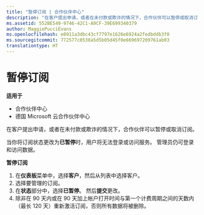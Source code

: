 ```yaml
---
title: "暂停订阅 | 合作伙伴中心"
description: "在客户提出申请，或者在未付款或欺诈的情况下，合作伙伴可以暂停或取消订阅。"
ms.assetid: 552BE549-9746-42C1-A9CF-39E699340379
author: MaggiePucciEvans
ms.openlocfilehash: e0911a3dbc43cf7797e1626e6924a2fedbddb3f0
ms.sourcegitcommit: 772577c0538a5d5b05d45f0e669697209761ab03
translationtype: HT
---
```

# <a name="suspend-a-subscription"></a>暂停订阅

**适用于**

-  合作伙伴中心
-  德国 Microsoft 云合作伙伴中心

在客户提出申请，或者在未付款或欺诈的情况下，合作伙伴可以暂停或取消订阅。

当你将订阅状态更改为**已暂停**时，用户将无法登录或访问服务。 管理员仍可登录和访问数据。

**暂停订阅**

1.  在**仪表板**菜单中，选择**客户**，然后从列表中选择客户。
2.  选择要管理的订阅。
3.  在**状态**部分中，选择**已暂停**。 然后**提交**更改。
4.  除非在 90 天内或在 90 天加上帐户打开时间与第一个计费周期之间的天数内（最长 120 天）重新激活订阅，否则所有数据将被删除。
